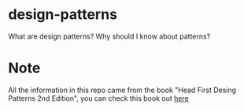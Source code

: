 # design-patterns
What are design patterns?
Why should I know about patterns?

# Note
All the information in this repo came from the book "Head First Desing Patterns 2nd Edition", you can check this book out [here](https://learning.oreilly.com/library/view/head-first-design/9781492077992/)

